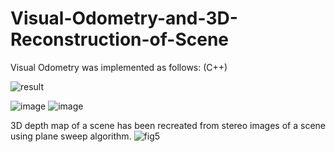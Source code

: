 # Visual-Odometry-and-3D-Reconstruction-of-Scene
Visual Odometry was implemented as follows: (C++)

![result](https://user-images.githubusercontent.com/120504031/235266641-5a1fb29f-a47a-45ff-8fca-02abb7572951.gif)

![image](https://user-images.githubusercontent.com/120504031/218338946-fec050d0-e505-4803-87ab-e1ecc75e3b7f.png)
![image](https://user-images.githubusercontent.com/120504031/218338962-ee67b93b-c3dd-4527-a2af-f48c0df056bc.png)

3D depth map of a scene has been recreated from stereo images of a scene using plane sweep algorithm. 
![fig5](https://user-images.githubusercontent.com/120504031/218338398-4683e3eb-81c2-497d-a597-8a04b32fffec.png)

